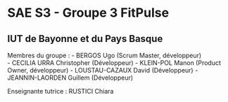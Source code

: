 # SAE S3 - Groupe 3 FitPulse
## IUT de Bayonne et du Pays Basque

Membres du groupe :
    - BERGOS Ugo (Scrum Master, développeur)  
    - CECILIA URRA Christopher (Développeur) 
    - KLEIN-POL Manon (Product Owner, développeur) 
    - LOUSTAU-CAZAUX David (Développeur) 
    - JEANNIN-LAORDEN Guillem (Développeur)

Enseignante tutrice : RUSTICI Chiara